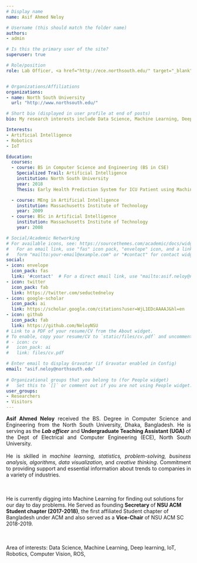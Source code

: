 ```yaml
---
# Display name
name: Asif Ahmed Neloy

# Username (this should match the folder name)
authors:
- admin

# Is this the primary user of the site?
superuser: true

# Role/position
role: Lab Officer, <a href="http://ece.northsouth.edu/" target="_blank">Department of Electrical and Computer Engineering (ECE),</a>


# Organizations/Affiliations
organizations: 
- name: North South University
  url: "http://www.northsouth.edu/"

# Short bio (displayed in user profile at end of posts)
bio: My research interests include Data Science, Machine Learning, Deep learning, IoT, Robotics, Computer Vision, ROS.

Interests:
- Artificial Intelligence
- Robotics
- IoT

Education:
  courses:
  - course: BS in Computer Science and Engineering (BS in CSE)
    Specialized Trail: Artificial Intelligence
    institution: North South University
    year: 2018
    Thesis: Early Health Prediction System for ICU Patient using Machine Learning and Cloud Computing

  - course: MEng in Artificial Intelligence
    institution: Massachusetts Institute of Technology
    year: 2009
  - course: BSc in Artificial Intelligence
    institution: Massachusetts Institute of Technology
    year: 2008

# Social/Academic Networking
# For available icons, see: https://sourcethemes.com/academic/docs/widgets/#icons
#   For an email link, use "fas" icon pack, "envelope" icon, and a link in the
#   form "mailto:your-email@example.com" or "#contact" for contact widget.
social:
- icon: envelope
  icon_pack: fas
  link: '#contact'  # For a direct email link, use "mailto:asif.neloy@northsouth.edu".
- icon: twitter
  icon_pack: fab
  link: https://twitter.com/seductedneloy
- icon: google-scholar
  icon_pack: ai
  link: https://scholar.google.com/citations?user=WjL1EDcAAAAJ&hl=en
- icon: github
  icon_pack: fab
  link: https://github.com/NeloyNSU
# Link to a PDF of your resume/CV from the About widget.
# To enable, copy your resume/CV to `static/files/cv.pdf` and uncomment the lines below.  
# - icon: cv
#   icon_pack: ai
#   link: files/cv.pdf

# Enter email to display Gravatar (if Gravatar enabled in Config)
email: "asif.neloy@northsouth.edu"
  
# Organizational groups that you belong to (for People widget)
#   Set this to `[]` or comment out if you are not using People widget.  
user_groups:
- Researchers
- Visitors
---
```


<p style="text-align:justify;"> <strong>Asif Ahmed Neloy</strong> received the BS. Degree in Computer Science and Engineering from the North South University, Dhaka, Bangladesh. He is serving as the <strong><i>Lab officer</strong></i> and <strong>Undergraduate Teaching Assistant (UGA) </strong> of the Dept of Electrical and Computer Engineering (ECE), North South University. <br><br>He is skilled in <i>machine learning, statistics, problem-solving, business analysis, algorithms, data visualization,</i> and <i>creative thinking</i>. Commitment to providing support and essential information about trends to companies in a variety of industries.

<br><br>He is currently digging into Machine Learning for finding out solutions for our day to day problems. He Served as founding <strong>Secretary </strong> of <strong>NSU ACM Student chapter (2017-2018)</strong>, the first affiliated Student chapter of Bangladesh under ACM and also served as a <strong>Vice-Chair</strong> of NSU ACM SC 2018-2019.

<br><br>Area of interests: Data Science, Machine Learning, Deep learning, IoT, Robotics, Computer Vision, ROS, 

</p>



  